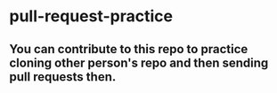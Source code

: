 # pull-request-practice
## You can contribute to this repo to practice cloning other person's repo and then sending pull requests then.
